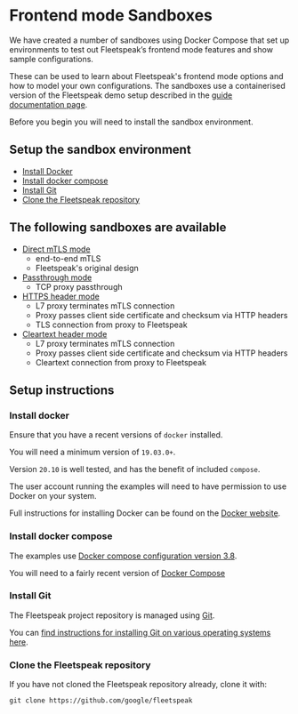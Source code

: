 # Frontend mode Sandboxes

We have created a number of sandboxes using Docker Compose that set up environments to test out Fleetspeak’s frontend mode features and show sample configurations.

These can be used to learn about Fleetspeak's frontend mode options and how to model your own configurations.
The sandboxes use a containerised version of the Fleetspeak demo setup described in the [guide documentation page](https://github.com/google/fleetspeak/blob/master/docs/guide.md). 

Before you begin you will need to install the sandbox environment.

## Setup the sandbox environment
- [Install Docker](#install-docker)
- [Install docker compose](#install-docker-compose)
- [Install Git](#install-git)
- [Clone the Fleetspeak repository](#clone-the-fleetspeak-repository)

## The following sandboxes are available
- [Direct mTLS mode](./sandboxes/direct-mtls-mode)
    - end-to-end mTLS
    - Fleetspeak's original design
- [Passthrough mode](./sandboxes/passthrough-mode)
    - TCP proxy passthrough
- [HTTPS header mode](./sandboxes/https-header-mode)
    - L7 proxy terminates mTLS connection
    - Proxy passes client side certificate and checksum via HTTP headers
    - TLS connection from proxy to Fleetspeak
- [Cleartext header mode](./sandboxes/cleartext-header-mode)
     - L7 proxy terminates mTLS connection
    - Proxy passes client side certificate and checksum via HTTP headers
    - Cleartext connection from proxy to Fleetspeak

## Setup instructions

### Install docker
Ensure that you have a recent versions of ```docker``` installed.

You will need a minimum version of ```19.03.0+```.

Version ```20.10``` is well tested, and has the benefit of included ```compose```.

The user account running the examples will need to have permission to use Docker on your system.

Full instructions for installing Docker can be found on the [Docker website](https://docs.docker.com/get-docker/).  


### Install docker compose
The examples use [Docker compose configuration version 3.8](https://docs.docker.com/compose/compose-file/compose-versioning/#version-38).

You will need to a fairly recent version of [Docker Compose](https://docs.docker.com/compose/)  

### Install Git
The Fleetspeak project repository is managed using [Git](https://git-scm.com/).

You can [find instructions for installing Git on various operating systems here](https://git-scm.com/book/en/v2/Getting-Started-Installing-Git).  


### Clone the Fleetspeak repository
If you have not cloned the Fleetspeak repository already, clone it with:

```
git clone https://github.com/google/fleetspeak
```
